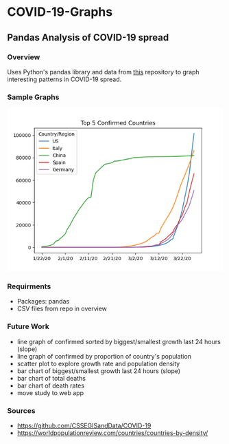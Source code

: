 # COVID-19-Graphs

## Pandas Analysis of COVID-19 spread

### Overview
Uses Python's pandas library and data from [this](https://github.com/CSSEGISandData/COVID-19) repository to graph interesting patterns in COVID-19 spread.

### Sample Graphs
![Top 5 Confirmed Countries](top_5_countries_confirmed.png "Top 5 Confirmed Countries")

### Requirments
* Packages: pandas
* CSV files from repo in overview

### Future Work
* line graph of confirmed sorted by biggest/smallest growth last 24 hours (slope)
* line graph of confirmed by proportion of country's population
* scatter plot to explore growth rate and population density
* bar chart of biggest/smallest growth last 24 hours (slope)
* bar chart of total deaths
* bar chart of death rates
* move study to web app

### Sources
* https://github.com/CSSEGISandData/COVID-19
* https://worldpopulationreview.com/countries/countries-by-density/
